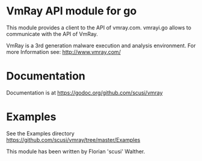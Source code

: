 VmRay API module for go
=======================

This module provides a client to the API of vmray.com.
vmrayi.go allows to communicate with the API of VmRay.

VmRay is a 3rd generation malware execution and analysis environment.
For more Information see: http://www.vmray.com/


Documentation
=============

Documentation is at https://godoc.org/github.com/scusi/vmray

Examples
========

See the Examples directory https://github.com/scusi/vmray/tree/master/Examples


This module has been written by Florian 'scusi' Walther.

